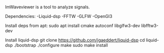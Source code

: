 
ImWaveviewer is a tool to analyze signals.

Dependencies:
-Liquid-dsp 
-FFTW
-GLFW
-OpenGl3

Install deps from apt:
sudo apt install cmake autoconf libglfw3-dev libfftw3-dev 

Install liquid-dsp
git clone https://github.com/jgaeddert/liquid-dsp
cd liquid-dsp
./bootstrap
./configure
make
sudo make install
